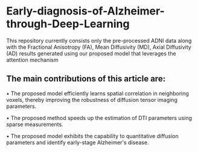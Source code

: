 # Early-diagnosis-of-Alzheimer-through-Deep-Learning

This repository currently consists only the pre-processed ADNI data along with the Fractional Anisotropy (FA), Mean Diffusivity (MD), Axial Diffusivity (AD) results generated using our proposed model that leverages the attention mechanism


## The main contributions of this article are:
• The proposed model efficiently learns spatial correlation in neighboring voxels, thereby improving the robustness of diffusion tensor imaging parameters.

• The proposed method speeds up the estimation of DTI parameters using sparse measurements.

• The proposed model exhibits the capability to quantitative diffusion parameters and identify early-stage Alzheimer's disease.

